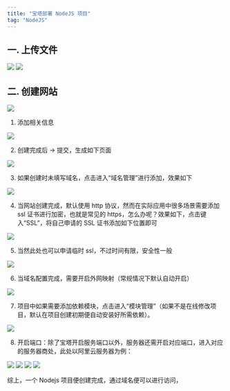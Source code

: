 ```yaml
---
title: "宝塔部署 NodeJS 项目"
tag: "NodeJS"
---
```


## 一. 上传文件

<img src="../imgs/93/01.webp" />

<img src="../imgs/93/02.webp" />

## 二. 创建网站

<img src="../imgs/93/03.webp" />

1. 添加相关信息

<img src="../imgs/93/04.webp" />

2. 创建完成后 -> 提交，生成如下页面

<img src="../imgs/93/05.webp" />

3. 如果创建时未填写域名，点击进入“域名管理”进行添加，效果如下

<img src="../imgs/93/06.webp" />

4. 当网站创建完成，默认使用 http 协议，然而在实际应用中很多场景需要添加 ssl 证书进行加密，也就是常见的 https，怎么办呢？效果如下，点击键入“SSL”，将自己申请的 SSL 证书添加如下位置即可

<img src="../imgs/93/07.webp" />

5. 当然此处也可以申请临时 ssl，不过时间有限，安全性一般

<img src="../imgs/93/08.webp" />

6. 当域名配置完成，需要开启外网映射（常规情况下默认自动开启）

<img src="../imgs/93/09.webp" />

7. 项目中如果需要添加依赖模块，点击进入“模块管理”（如果不是在线修改项目，默认在项目创建初期便自动安装好所需依赖）。

<img src="../imgs/93/01.png" />

8. 开启端口：除了宝塔开启服务端口以外，服务器还需开启对应端口，进入对应的服务器商处，此处以阿里云服务器为例：

<img src="../imgs/93/10.webp" />

<img src="../imgs/93/11.webp" />

<img src="../imgs/93/12.webp" />

<img src="../imgs/93/13.webp" />

综上，一个 Nodejs 项目便创建完成，通过域名便可以进行访问，
